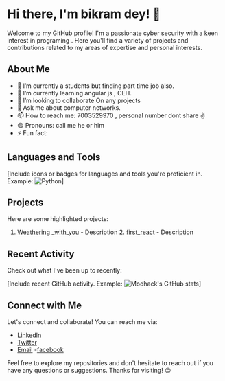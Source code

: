 # Hi there, I'm bikram dey! 👋

Welcome to my GitHub profile! I'm a passionate cyber security with a keen interest in programing . Here you'll find a variety of projects and contributions related to my areas of expertise and personal interests.

## About Me

- 🔭 I’m currently a students but finding part time  job also.
- 🌱 I’m currently learning angular js , CEH.
- 👯 I’m looking to collaborate On any projects
- 💬 Ask me about  computer networks.
- 📫 How to reach me: 7003529970 , personal number dont share ✌️
- 😄 Pronouns: call me he or him
- ⚡ Fun fact: 

## Languages and Tools

[Include icons or badges for languages and tools you're proficient in. Example: ![Python](https://img.shields.io/badge/-Python-3776AB?style=flat&logo=python&logoColor=white)]

## Projects

Here are some highlighted projects:

1. [Weathering _with_you](https://github.com/modhack2003/weathering_with_you.git) - Description 2. [first_react](https://github.com/modhack2003/first_react.git) - Description


## Recent Activity

Check out what I've been up to recently:

[Include recent GitHub activity. Example: ![Modhack's GitHub stats](https://github-readme-stats.vercel.app/api?username=modhack2003&show_icons=true&theme=radical)]

## Connect with Me

Let's connect and collaborate! You can reach me via:

- [LinkedIn](www.linkedin.com/in/bikram-dey-503975209)
- [Twitter](https://twitter.com/Bikramdey2003)
- [Email](bikram20031213@gmail.com)
-[facebook](https://www.facebook.com/bikram.dey.94849)

Feel free to explore my repositories and don't hesitate to reach out if you have any questions or suggestions. Thanks for visiting! 😊
